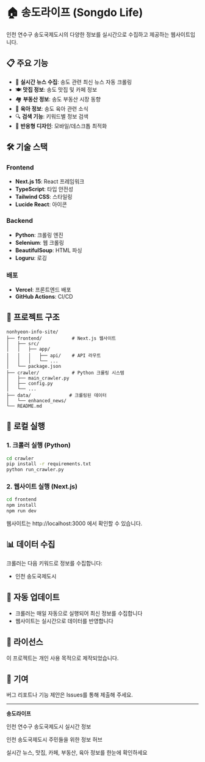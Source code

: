 # 🏠 송도라이프 (Songdo Life)

인천 연수구 송도국제도시의 다양한 정보를 실시간으로 수집하고 제공하는 웹사이트입니다.

## 📋 주요 기능

- 📰 **실시간 뉴스 수집**: 송도 관련 최신 뉴스 자동 크롤링
- 🍽️ **맛집 정보**: 송도 맛집 및 카페 정보
- 🏘️ **부동산 정보**: 송도 부동산 시장 동향
- 👶 **육아 정보**: 송도 육아 관련 소식
- 🔍 **검색 기능**: 키워드별 정보 검색
- 📱 **반응형 디자인**: 모바일/데스크톱 최적화

## 🛠️ 기술 스택

### Frontend
- **Next.js 15**: React 프레임워크
- **TypeScript**: 타입 안전성
- **Tailwind CSS**: 스타일링
- **Lucide React**: 아이콘

### Backend
- **Python**: 크롤링 엔진
- **Selenium**: 웹 크롤링
- **BeautifulSoup**: HTML 파싱
- **Loguru**: 로깅

### 배포
- **Vercel**: 프론트엔드 배포
- **GitHub Actions**: CI/CD

## 📁 프로젝트 구조

```
nonhyeon-info-site/
├── frontend/           # Next.js 웹사이트
│   ├── src/
│   │   ├── app/
│   │   │   ├── api/    # API 라우트
│   │   │   └── ...
│   └── package.json
├── crawler/            # Python 크롤링 시스템
│   ├── main_crawler.py
│   ├── config.py
│   └── ...
├── data/              # 크롤링된 데이터
│   └── enhanced_news/
└── README.md
```

## 🚀 로컬 실행

### 1. 크롤러 실행 (Python)
```bash
cd crawler
pip install -r requirements.txt
python run_crawler.py
```

### 2. 웹사이트 실행 (Next.js)
```bash
cd frontend
npm install
npm run dev
```

웹사이트는 http://localhost:3000 에서 확인할 수 있습니다.

## 📊 데이터 수집

크롤러는 다음 키워드로 정보를 수집합니다:
- 인천 송도국제도시

## 🔄 자동 업데이트

- 크롤러는 매일 자동으로 실행되어 최신 정보를 수집합니다
- 웹사이트는 실시간으로 데이터를 반영합니다

## 📝 라이선스

이 프로젝트는 개인 사용 목적으로 제작되었습니다.

## 👥 기여

버그 리포트나 기능 제안은 Issues를 통해 제출해 주세요.

---

**송도라이프**

인천 연수구 송도국제도시 실시간 정보

인천 송도국제도시 주민들을 위한 정보 허브

실시간 뉴스, 맛집, 카페, 부동산, 육아 정보를 한눈에 확인하세요 